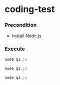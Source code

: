 # coding-test

### Precondition
- Install Node.js

### Execute
```js
node q1.js

node q2.js

node q3.js
```
